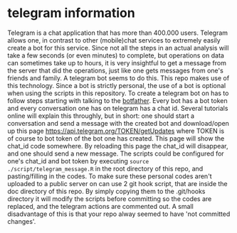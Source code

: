 # telegram information

Telegram is a chat application that has more than 400.000 users. Telegram allows one, in contrast to other (mobile)chat services to extremely easily create a bot for this service. Since not all the steps in an actual analysis will take a few seconds (or even minutes) to complete, but operations on data can sometimes take up to hours, it is very insightful to get a message from the server that did the operations, just like one gets messages from one's friends and family. A telegram bot seems to do this. This repo makes use of this technology. Since a bot is strictly personal, the use of a bot is optional when using the scripts in this repository. To create a telegram bot on has to follow steps starting with talking to the [botfather](https://t.me/botfather). Every bot has a bot token and every conversation one has on telegram has a chat id. Several tutorials online will explain this throughly, but in short: one should start a conversation and send a message with the created bot and download/open up this page https://api.telegram.org/TOKEN/getUpdates where TOKEN is of course to bot token of the bot one has created. This page will show the chat_id code somewhere. By reloading this page the chat_id will disappear, and one should send a new message. The scripts could be configured for one's chat_id and bot token by executing `source ./script/telegram_message.R` in the root directory of this repo, and pasting/filling in the codes. To make sure these personal codes aren't uploaded to a public server on can use 2 git hook script, that are inside the doc directory of this repo. By simply copying them to the .git/hooks directory it will modify the scripts before committing so the codes are replaced, and the telegram actions are commented out. A small disadvantage of this is that your repo alway seemed to have 'not committed changes'.
